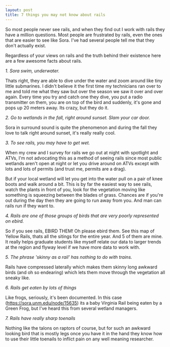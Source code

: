 ```yaml
---
layout: post
title: 7 things you may not know about rails
---
```


So most people never see rails, and when they find out I work with rails they have a million questions. Most people are frustrated by rails, even the ones that are easier to see like Sora. I've had several people tell me that they don't actually exist. 

Regardless of your views on rails and the truth behind their existence here are a few awesome facts about rails. 

*1. Sora swim, underwater.* 

Thats right, they are able to dive under the water and zoom around like tiny little submarines. I didn't believe it the first time my technicians ran over to me and told me what they saw but over the season we saw it over and over again. Every time you try and catch one they dive, you put a radio transmitter on them, you are on top of the bird and suddenly, it's gone and pops up 20 meters away. Its crazy, but they do it. 

*2. Go to wetlands in the fall, right around sunset. Slam your car door.* 

Sora in surround sound is quite the phenomenon and during the fall they love to talk right around sunset, it's really really cool. 

*3. To see rails, you may have to get wet.* 

When my crew and I survey for rails we go out at night with spotlight and ATVs, I'm not advocating this as a method of seeing rails since most public wetlands aren't open at night or let you drive around on ATVs except with lots and lots of permits (and trust me, permits are a drag). 

But if your local wetland will let you get into the water pull on a pair of knee boots and walk around a bit. This is by far the easiest way to see rails, watch the plants in front of you, look for the vegetation moving like something is squeezing between the blades of grass. Chances are if you're out during the day then they are going to run away from you. And man can rails run if they want to. 

*4. Rails are one of those groups of birds that are very poorly represented on ebird.*

So if you see rails, EBIRD THEM! Oh please ebird them. See this map of Yellow Rails, thats all the sitings for the entire year. And 5 of them are mine. It really helps graduate students like myself relate our data to larger trends at the region and flyway level if we have more data to work with. 

*5. The phrase 'skinny as a rail' has nothing to do with trains.*

Rails have compressed laterally which makes them skinny long awkward birds (and oh so endearing) which lets them move through the vegetation all sneaky like. 

*6. Rails get eaten by lots of things*

Like frogs, seriously, it's been documented. In this case (https://sora.unm.edu/node/15635) its a baby Virginia Rail being eaten by a Green Frog, but I've heard this from several wetland managers. 

*7. Rails have really sharp toenails*

Nothing like the talons on raptors of course, but for such an awkward looking bird that is mostly legs once you have it in the hand they know how to use their little toenails to inflict pain on any well meaning researcher. 
